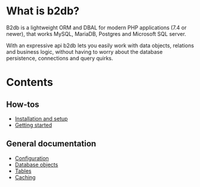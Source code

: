 # What is b2db?
B2db is a lightweight ORM and DBAL for modern PHP applications (7.4 or newer), that works MySQL, MariaDB, Postgres 
and Microsoft SQL server.

With an expressive api b2db lets you easily work with data objects, relations and business logic, without having
to worry about the database persistence, connections and query quirks.

# Contents
## How-tos
* [Installation and setup](installation.md)
* [Getting started](getting-started.md)

## General documentation
* [Configuration](configuration.md)
* [Database objects](entities.md)
* [Tables](tables.md)
* [Caching](caching.md)
